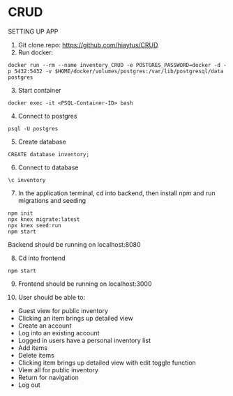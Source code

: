 # CRUD

SETTING UP APP
1. Git clone repo: https://github.com/hiaytus/CRUD
2. Run docker:
```
docker run --rm --name inventory_CRUD -e POSTGRES_PASSWORD=docker -d -p 5432:5432 -v $HOME/docker/volumes/postgres:/var/lib/postgresql/data postgres
```
3. Start container
```
docker exec -it <PSQL-Container-ID> bash
```
4. Connect to postgres
```
psql -U postgres
```
5. Create database
```
CREATE database inventory;
```
6. Connect to database
```
\c inventory
```
7. In the application terminal, cd into backend, then install npm and run migrations and seeding
```
npm init 
npx knex migrate:latest
npx knex seed:run
npm start

```
Backend should be running on localhost:8080

8. Cd into frontend
```
npm start
```
9. Frontend should be running on localhost:3000

10. User should be able to:
- Guest view for public inventory
- Clicking an item brings up detailed view
- Create an account
- Log into an existing account 
- Logged in users have a personal inventory list
- Add items
- Delete items 
- Clicking item brings up detailed view with edit toggle function
- View all for public inventory 
- Return for navigation
- Log out
